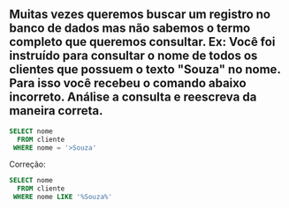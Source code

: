 ## Muitas vezes queremos buscar um registro no banco de dados mas não sabemos o termo completo que queremos consultar. Ex: Você foi instruído para consultar o nome de todos os clientes que possuem o texto "Souza" no nome. Para isso você recebeu o comando abaixo incorreto. Análise a consulta e reescreva da maneira correta.
```sql
SELECT nome
  FROM cliente
 WHERE nome = '>Souza'
```
Correção:
```sql
SELECT nome
  FROM cliente
 WHERE nome LIKE '%Souza%'
```

